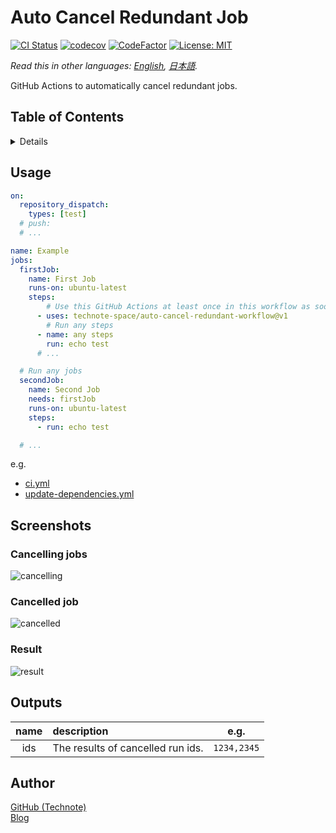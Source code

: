 # Auto Cancel Redundant Job

[![CI Status](https://github.com/technote-space/auto-cancel-redundant-workflow/workflows/CI/badge.svg)](https://github.com/technote-space/auto-cancel-redundant-workflow/actions)
[![codecov](https://codecov.io/gh/technote-space/auto-cancel-redundant-workflow/branch/master/graph/badge.svg)](https://codecov.io/gh/technote-space/auto-cancel-redundant-workflow)
[![CodeFactor](https://www.codefactor.io/repository/github/technote-space/auto-cancel-redundant-workflow/badge)](https://www.codefactor.io/repository/github/technote-space/auto-cancel-redundant-workflow)
[![License: MIT](https://img.shields.io/badge/License-MIT-blue.svg)](https://github.com/technote-space/auto-cancel-redundant-workflow/blob/master/LICENSE)

*Read this in other languages: [English](README.md), [日本語](README.ja.md).*

GitHub Actions to automatically cancel redundant jobs.

## Table of Contents

<!-- START doctoc generated TOC please keep comment here to allow auto update -->
<!-- DON'T EDIT THIS SECTION, INSTEAD RE-RUN doctoc TO UPDATE -->
<details>
<summary>Details</summary>

- [Usage](#usage)
- [Screenshots](#screenshots)
  - [Cancelling jobs](#cancelling-jobs)
  - [Cancelled job](#cancelled-job)
  - [Result](#result)
- [Outputs](#outputs)
- [Author](#author)

</details>
<!-- END doctoc generated TOC please keep comment here to allow auto update -->

## Usage
```yaml
on:
  repository_dispatch:
    types: [test]
  # push:
  # ...

name: Example
jobs:
  firstJob:
    name: First Job
    runs-on: ubuntu-latest
    steps:
        # Use this GitHub Actions at least once in this workflow as soon as possible.
      - uses: technote-space/auto-cancel-redundant-workflow@v1
        # Run any steps
      - name: any steps
        run: echo test
      # ...

  # Run any jobs
  secondJob:
    name: Second Job
    needs: firstJob
    runs-on: ubuntu-latest
    steps:
      - run: echo test

  # ...
```

e.g. 
- [ci.yml](https://github.com/technote-space/toc-generator/blob/master/.github/workflows/ci.yml)
- [update-dependencies.yml](https://github.com/technote-space/toc-generator/blob/master/.github/workflows/update-dependencies.yml)

## Screenshots
### Cancelling jobs
![cancelling](https://raw.githubusercontent.com/technote-space/auto-cancel-redundant-workflow/images/cancelling.png)

### Cancelled job
![cancelled](https://raw.githubusercontent.com/technote-space/auto-cancel-redundant-workflow/images/cancelled.png)

### Result
![result](https://raw.githubusercontent.com/technote-space/auto-cancel-redundant-workflow/images/result.png)

## Outputs
| name | description | e.g. |
|:---:|:---|:---:|
|ids|The results of cancelled run ids.|`1234,2345`|

## Author
[GitHub (Technote)](https://github.com/technote-space)  
[Blog](https://technote.space)
